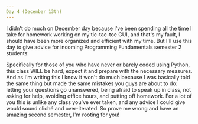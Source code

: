 ```yaml
---
Day 4 (December 13th)
---
```


  I didn't do much on December day because I've been spending all the time I take for homework working on my tic-tac-toe GUI, and that's my fault, I should have been more organized and efficient with my time. But I'll use this day to give advice for incoming Programming Fundamentals semester 2 students:

  Specifically for those of you who have never or barely coded using Python, this class WILL be hard, expect it and prepare with the necessary measures. And as I'm writing this I know it won't do much because I was basically told the same thing but made the same mistakes you guys are about to do: letting your questions go unanswered, being afraid to speak up in class, not asking for help, avoiding office hours, and putting off homework. For a lot of you this is unlike any class you've ever taken, and any advice I could give would sound cliché and over-iterated. So prove me wrong and have an amazing second semester, I'm rooting for you!
